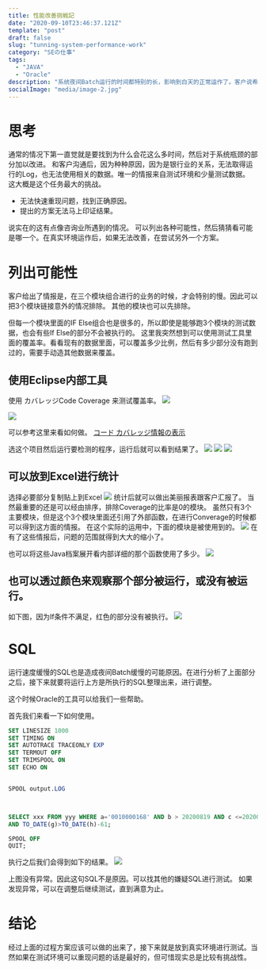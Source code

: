 ```yaml
---
title: 性能改善挑戦記
date: "2020-09-10T23:46:37.121Z"
template: "post"
draft: false
slug: "tunning-system-performance-work"
category: "SEの仕事"
tags:
  - "JAVA"
  - "Oracle"
description: "系统夜间Batch运行的时间都特别的长，影响到白天的正常运作了。客户说希望能做些改进。"
socialImage: "media/image-2.jpg"
---
```



# 思考

通常的情况下第一直觉就是要找到为什么会花这么多时间，然后对于系统瓶颈的部分加以改进。
和客户沟通后，因为种种原因，因为是银行业的关系，无法取得运行的Log，也无法使用相关的数据。唯一的情报来自测试环境和少量测试数据。
这大概是这个任务最大的挑战。
- 无法快速重现问题，找到正确原因。
- 提出的方案无法马上印证结果。

说实在的这有点像咨询业所遇到的情况。
可以列出各种可能性，然后猜猜看可能是哪一个。在真实环境运作后，如果无法改善，在尝试另外一个方案。


# 列出可能性

客户给出了情报是，在三个模块组合进行的业务的时候，才会特别的慢。因此可以把3个模块链接意外的情况排除。
其他的模块也可以先排除。

但每一个模块里面的IF Else组合也是很多的，所以即使是能够跑3个模块的测试数据，也会有些If Else的部分不会被执行的。
这里我突然想到可以使用测试工具里面的覆盖率。看看现有的数据里面，可以覆盖多少比例，然后有多少部分没有跑到过的，需要手动造其他数据来覆盖。

## 使用Eclipse内部工具

使用 カバレッジCode Coverage 来测试覆盖率。
![](A20200910-171330.png)

![](A20200910-171406.png)

可以参考这里来看如何做。
[コード カバレッジ情報の表示](https://www.microfocus.co.jp/manuals/VC30/Eclipse/GUID-A9994E49-49D0-44DD-B785-FFC82A349907.html)

选这个项目然后运行要检测的程序，运行后就可以看到结果了。
![](A20200910-171520.png)
![](A20200910-171955.png)
![](A20200910-172104.png)

## 可以放到Excel进行统计
选择必要部分复制贴上到Excel
![](A20200910-172939.png)
统计后就可以做出美丽报表跟客户汇报了。
当然最重要的还是可以经由排序，排除Coverage的比率是0的模块。
虽然只有3个主要模块，但是这个3个模块里面还引用了外部函数，在进行Converage的时候都可以得到这方面的情报。
在这个实际的运用中，下面的模块是被使用到的。
![](A20200910-172813.png)
在有了这些情报后，问题的范围就得到大大的缩小了。

也可以将这些Java档案展开看内部详细的那个函数使用了多少。
![](A20200910-173131.png)


## 也可以透过颜色来观察那个部分被运行，或没有被运行。


如下图，因为If条件不满足，红色的部分没有被执行。
![](A20200910-173318.png)

# SQL

运行速度缓慢的SQL也是造成夜间Batch缓慢的可能原因。在进行分析了上面部分之后，接下来就要将运行上方是所执行的SQL整理出来，进行调整。

这个时候Oracle的工具可以给我们一些帮助。

首先我们来看一下如何使用。

```sql
SET LINESIZE 1000
SET TIMING ON
SET AUTOTRACE TRACEONLY EXP
SET TERMOUT OFF
SET TRIMSPOOL ON
SET ECHO ON


SPOOL output.LOG



SELECT xxx FROM yyy WHERE a='0010000168' AND b > 20200819 AND c <=20200919 AND d=' ' AND e=2 AND f IN ('4','5','6','7','8') AND g >10000000
AND TO_DATE(g)>TO_DATE(h)-61;

SPOOL OFF
QUIT;
```
执行之后我们会得到如下的结果。
![](A20200910-173859.png)

上图没有异常。因此这句SQL不是原因。可以找其他的嫌疑SQL进行测试。
如果发现异常，可以在调整后继续测试，直到满意为止。

# 结论

经过上面的过程方案应该可以做的出来了，接下来就是放到真实环境进行测试。当然如果在测试环境可以重现问题的话是最好的，但可惜现实总是比较有挑战性。


